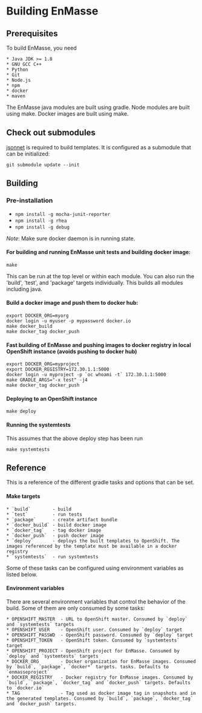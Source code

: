 # Building EnMasse

## Prerequisites

To build EnMasse, you need

    * Java JDK >= 1.8
    * GNU GCC C++
    * Python
    * Git
    * Node.js
    * npm
    * docker
    * maven

The EnMasse java modules are built using gradle. Node modules are built using make. Docker images
are built using make.

## Check out submodules

[jsonnet](http://jsonnet.org) is required to build templates. It is configured as a submodule that
can be initialized:
    
    git submodule update --init
    
## Building

### Pre-installation

   * `npm install -g mocha-junit-reporter`
   * `npm install -g rhea`
   * `npm install -g debug`

*Note*: Make sure docker daemon is in running state.

#### For building and running EnMasse unit tests and building docker image:

    make

This can be run at the top level or within each module. You can also run the 'build', 'test', and 'package' targets individually.
This builds all modules including java.

#### Build a docker image and push them to docker hub:

    export DOCKER_ORG=myorg
    docker login -u myuser -p mypassword docker.io
    make docker_build
    make docker_tag docker_push

#### Fast building of EnMasse and pushing images to docker registry in local OpenShift instance (avoids pushing to docker hub)

    export DOCKER_ORG=myproject
    export DOCKER_REGISTRY=172.30.1.1:5000
    docker login -u myproject -p `oc whoami -t` 172.30.1.1:5000
    make GRADLE_ARGS="-x test" -j4
    make docker_tag docker_push

#### Deploying to an OpenShift instance

    make deploy

#### Running the systemtests

This assumes that the above deploy step has been run

    make systemtests

## Reference

This is a reference of the different gradle tasks and options that can be set.

#### Make targets

    * `build`        - build
    * `test`         - run tests
    * `package`      - create artifact bundle
    * `docker_build` - build docker image
    * `docker_tag`   - tag docker image
    * `docker_push`  - push docker image
    * `deploy`       - deploys the built templates to OpenShift. The images referenced by the template must be available in a docker registry
    * `systemtests`  - run systemtests

Some of these tasks can be configured using environment variables as listed below.

#### Environment variables

There are several environment variables that control the behavior of the build. Some of them are
only consumed by some tasks:

    * OPENSHIFT_MASTER  - URL to OpenShift master. Consumed by `deploy` and `systemtests` targets
    * OPENSHIFT_USER    - OpenShift user. Consumed by `deploy` target
    * OPENSHIFT_PASSWD  - OpenShift password. Consumed by `deploy` target
    * OPENSHIFT_TOKEN   - OpenShift token. Consumed by `systemtests` target
    * OPENSHIFT_PROJECT - OpenShift project for EnMasse. Consumed by `deploy` and `systemtests` targets
    * DOCKER_ORG        - Docker organization for EnMasse images. Consumed by `build`, `package`, `docker*` targets. tasks. Defaults to `enmasseproject`
    * DOCKER_REGISTRY   - Docker registry for EnMasse images. Consumed by `build`, `package`, `docker_tag` and `docker_push` targets. Defaults to `docker.io`
    * TAG               - Tag used as docker image tag in snapshots and in the generated templates. Consumed by `build`, `package`, `docker_tag` and `docker_push` targets.
